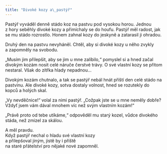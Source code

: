 ```yaml
---
title: "Divoké kozy a\_pastýř"
---
```


Pastýř vyváděl denně stádo koz na pastvu pod vysokou horou. Jednou z hory seběhly divoké kozy a přimíchaly se do houfu. Pastýř měl radost, jak se mu stádo rozrostlo. Honem zahnal kozy do jeskyně a zatarasil ji ohradou.

Druhý den na pastvu nevyháněl. Chtěl, aby si divoké kozy u něho zvykly a zapomněly na svobodu.

„Musím jim přilepšit, aby se jim u mne zalíbilo,“ pomyslel si a hned začal divokým kozám nosit celé náruče čerstvé trávy. O své vlastní kozy se přitom nestaral. Však do zítřka hlady nepadnou…

Divokým kozám chutnalo, a tak se pastýř nebál hnát příští den celé stádo na pastvinu. Ale divoké kozy, sotva dostaly volnost, hned se rozutekly do kopců a holých skal.

„Vy nevděčnice!“ volal za nimi pastýř. „Cožpak jste se u mne neměly dobře? Vždyť jsem vám dával mnohem víc než svým vlastním kozám!“

„Právě proto od tebe utíkáme,“ odpověděl mu starý kozel, vůdce divokého stáda, než zmizel za skálou.

A měl pravdu.  
Když pastýř nechal o hladu své vlastní kozy  
a přilepšoval jiným, jistě by i příště  
na staré přátelství pro nějaké nové zapomněl.
